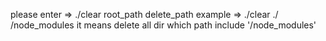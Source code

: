 please enter => ./clear root_path delete_path
example => ./clear ./ /node_modules
it means delete all dir which path include '/node_modules'